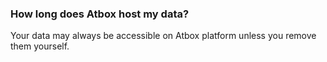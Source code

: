 
### How long does Atbox host my data? ###
Your data may always be accessible on Atbox platform unless you remove them yourself.
